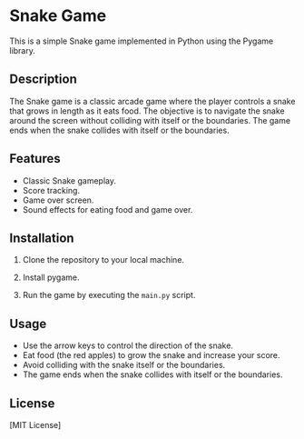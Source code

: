 # Snake Game

This is a simple Snake game implemented in Python using the Pygame library.

## Description

The Snake game is a classic arcade game where the player controls a snake that grows in length as it eats food. The objective is to navigate the snake around the screen without colliding with itself or the boundaries. The game ends when the snake collides with itself or the boundaries.

## Features

- Classic Snake gameplay.
- Score tracking.
- Game over screen.
- Sound effects for eating food and game over.

## Installation

1. Clone the repository to your local machine.

2. Install pygame.

3. Run the game by executing the `main.py` script.

## Usage

- Use the arrow keys to control the direction of the snake.
- Eat food (the red apples) to grow the snake and increase your score.
- Avoid colliding with the snake itself or the boundaries.
- The game ends when the snake collides with itself or the boundaries.

## License

[MIT License]

